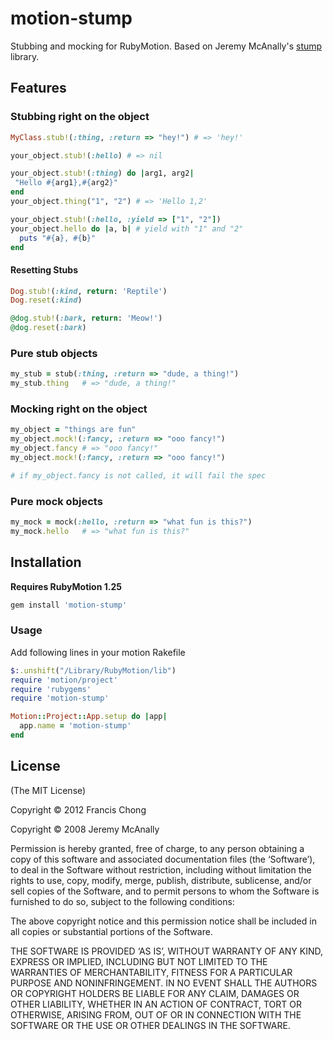 # motion-stump

Stubbing and mocking for RubyMotion. Based on Jeremy McAnally's [stump](https://github.com/jm/stump) library.

## Features

### Stubbing right on the object

```ruby
MyClass.stub!(:thing, :return => "hey!") # => 'hey!'

your_object.stub!(:hello) # => nil

your_object.stub!(:thing) do |arg1, arg2|
 "Hello #{arg1},#{arg2}"
end
your_object.thing("1", "2") # => 'Hello 1,2'

your_object.stub!(:hello, :yield => ["1", "2"])
your_object.hello do |a, b| # yield with "1" and "2"
  puts "#{a}, #{b}"
end
```

#### Resetting Stubs

```ruby
Dog.stub!(:kind, return: 'Reptile')
Dog.reset(:kind)

@dog.stub!(:bark, return: 'Meow!')
@dog.reset(:bark)
```

### Pure stub objects
```ruby
my_stub = stub(:thing, :return => "dude, a thing!")
my_stub.thing   # => "dude, a thing!"
```

### Mocking right on the object

```ruby
my_object = "things are fun"
my_object.mock!(:fancy, :return => "ooo fancy!")
my_object.fancy # => "ooo fancy!"
my_object.mock!(:fancy, :return => "ooo fancy!")

# if my_object.fancy is not called, it will fail the spec
```

### Pure mock objects
```ruby
my_mock = mock(:hello, :return => "what fun is this?")
my_mock.hello   # => "what fun is this?"
```


## Installation

**Requires RubyMotion 1.25**

```ruby
gem install 'motion-stump'
```

### Usage

Add following lines in your motion Rakefile

```ruby
$:.unshift("/Library/RubyMotion/lib")
require 'motion/project'
require 'rubygems'
require 'motion-stump'

Motion::Project::App.setup do |app|
  app.name = 'motion-stump'
end
```

## License

(The MIT License)

Copyright © 2012 Francis Chong

Copyright © 2008 Jeremy McAnally

Permission is hereby granted, free of charge, to any person obtaining a copy of this software and associated documentation files (the ‘Software’), to deal in the Software without restriction, including without limitation the rights to use, copy, modify, merge, publish, distribute, sublicense, and/or sell copies of the Software, and to permit persons to whom the Software is furnished to do so, subject to the following conditions:

The above copyright notice and this permission notice shall be included in all copies or substantial portions of the Software.

THE SOFTWARE IS PROVIDED ‘AS IS’, WITHOUT WARRANTY OF ANY KIND, EXPRESS OR IMPLIED, INCLUDING BUT NOT LIMITED TO THE WARRANTIES OF MERCHANTABILITY, FITNESS FOR A PARTICULAR PURPOSE AND NONINFRINGEMENT. IN NO EVENT SHALL THE AUTHORS OR COPYRIGHT HOLDERS BE LIABLE FOR ANY CLAIM, DAMAGES OR OTHER LIABILITY, WHETHER IN AN ACTION OF CONTRACT, TORT OR OTHERWISE, ARISING FROM, OUT OF OR IN CONNECTION WITH THE SOFTWARE OR THE USE OR OTHER DEALINGS IN THE SOFTWARE.
